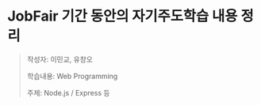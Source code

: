 # JobFair 기간 동안의 자기주도학습 내용 정리

> 작성자: 이민교, 유창오
>
> 학습내용: Web Programming
>
> 주제: Node.js / Express 등

